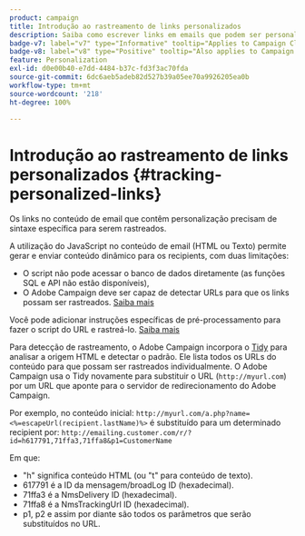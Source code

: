 ```yaml
---
product: campaign
title: Introdução ao rastreamento de links personalizados
description: Saiba como escrever links em emails que podem ser personalizados e dar suporte ao rastreamento no Campaign
badge-v7: label="v7" type="Informative" tooltip="Applies to Campaign Classic v7"
badge-v8: label="v8" type="Positive" tooltip="Also applies to Campaign v8"
feature: Personalization
exl-id: d0e00b40-e7dd-4484-b37c-fd3f3ac70fda
source-git-commit: 6dc6aeb5adeb82d527b39a05ee70a9926205ea0b
workflow-type: tm+mt
source-wordcount: '218'
ht-degree: 100%

---
```


# Introdução ao rastreamento de links personalizados {#tracking-personalized-links}



Os links no conteúdo de email que contêm personalização precisam de sintaxe específica para serem rastreados.

A utilização do JavaScript no conteúdo de email (HTML ou Texto) permite gerar e enviar conteúdo dinâmico para os recipients, com duas limitações:

* O script não pode acessar o banco de dados diretamente (as funções SQL e API não estão disponíveis),
* O Adobe Campaign deve ser capaz de detectar URLs para que os links possam ser rastreados. [Saiba mais](detecting-tracking-urls.md)

Você pode adicionar instruções específicas de pré-processamento para fazer o script do URL e rastreá-lo. [Saiba mais](pre-processing-instructions.md)

Para detecção de rastreamento, o Adobe Campaign incorpora o [Tidy](https://www.html-tidy.org/) para analisar a origem HTML e detectar o padrão. Ele lista todos os URLs do conteúdo para que possam ser rastreados individualmente. O Adobe Campaign usa o Tidy novamente para substituir o URL (`http://myurl.com`) por um URL que aponte para o servidor de redirecionamento do Adobe Campaign.

Por exemplo, no conteúdo inicial: `http://myurl.com/a.php?name=<%=escapeUrl(recipient.lastName)%>` é substituído para um determinado recipient por: `http://emailing.customer.com/r/?id=h617791,71ffa3,71ffa8&p1=CustomerName`

Em que:

* &quot;h&quot; significa conteúdo HTML (ou &quot;t&quot; para conteúdo de texto).
* 617791 é a ID da mensagem/broadLog ID (hexadecimal).
* 71ffa3 é a NmsDelivery ID (hexadecimal).
* 71ffa8 é a NmsTrackingUrl ID (hexadecimal).
* p1, p2 e assim por diante são todos os parâmetros que serão substituídos no URL.
